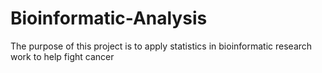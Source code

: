 # Bioinformatic-Analysis
The purpose of this project is to apply statistics in bioinformatic research work to help fight cancer
